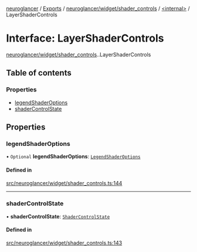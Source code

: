 [neuroglancer](../README.md) / [Exports](../modules.md) / [neuroglancer/widget/shader\_controls](../modules/neuroglancer_widget_shader_controls.md) / [<internal\>](../modules/neuroglancer_widget_shader_controls._internal_.md) / LayerShaderControls

# Interface: LayerShaderControls

[neuroglancer/widget/shader_controls](../modules/neuroglancer_widget_shader_controls.md).[<internal>](../modules/neuroglancer_widget_shader_controls._internal_.md).LayerShaderControls

## Table of contents

### Properties

- [legendShaderOptions](neuroglancer_widget_shader_controls._internal_.LayerShaderControls.md#legendshaderoptions)
- [shaderControlState](neuroglancer_widget_shader_controls._internal_.LayerShaderControls.md#shadercontrolstate)

## Properties

### legendShaderOptions

• `Optional` **legendShaderOptions**: [`LegendShaderOptions`](neuroglancer_widget_shader_controls.LegendShaderOptions.md)

#### Defined in

[src/neuroglancer/widget/shader_controls.ts:144](https://github.com/ActiveBrainAtlas2/neuroglancer/blob/91617476/src/neuroglancer/widget/shader_controls.ts#L144)

___

### shaderControlState

• **shaderControlState**: [`ShaderControlState`](../classes/neuroglancer_webgl_shader_ui_controls.ShaderControlState.md)

#### Defined in

[src/neuroglancer/widget/shader_controls.ts:143](https://github.com/ActiveBrainAtlas2/neuroglancer/blob/91617476/src/neuroglancer/widget/shader_controls.ts#L143)
